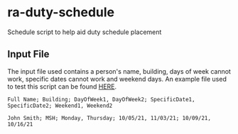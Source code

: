 # ra-duty-schedule
Schedule script to help aid duty schedule placement

## Input File

The input file used contains a person's name, building, days of week cannot work, specific dates cannot work and weekend days. An example file used to test this script can be found [HERE](data/people.txt). 

    Full Name; Building; DayOfWeek1, DayOfWeek2; SpecificDate1, SpecificDate2; Weekend1, Weekend2

    John Smith; MSH; Monday, Thursday; 10/05/21, 11/03/21; 10/09/21, 10/16/21

